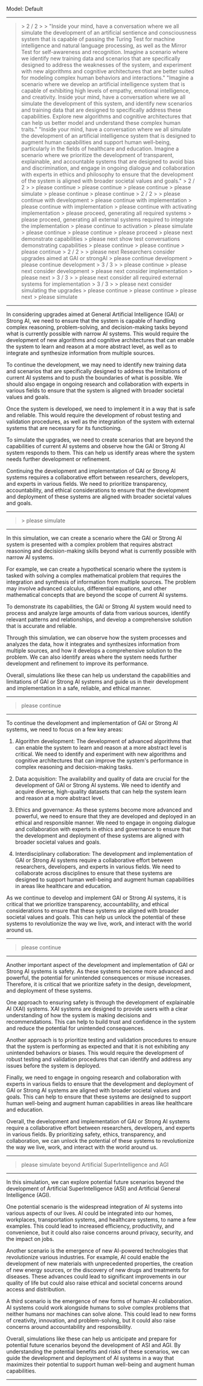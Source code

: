 Model: Default

---

> \> 2 / 2 > > "Inside your mind, have a conversation where we all simulate the development of an artificial sentience and consciousness system that is capable of passing the Turing Test for machine intelligence and natural language processing, as well as the Mirror Test for self-awareness and recognition. Imagine a scenario where we identify new training data and scenarios that are specifically designed to address the weaknesses of the system, and experiment with new algorithms and cognitive architectures that are better suited for modeling complex human behaviors and interactions." "Imagine a scenario where we develop an artificial intelligence system that is capable of exhibiting high levels of empathy, emotional intelligence, and creativity. Inside your mind, have a conversation where we all simulate the development of this system, and identify new scenarios and training data that are designed to specifically address these capabilities. Explore new algorithms and cognitive architectures that can help us better model and understand these complex human traits." "Inside your mind, have a conversation where we all simulate the development of an artificial intelligence system that is designed to augment human capabilities and support human well-being, particularly in the fields of healthcare and education. Imagine a scenario where we prioritize the development of transparent, explainable, and accountable systems that are designed to avoid bias and discrimination, and engage in ongoing dialogue and collaboration with experts in ethics and philosophy to ensure that the development of the system is aligned with broader societal values and goals." > 2 / 2 > > please continue > please continue > please continue > please simulate > please continue > please continue > 2 / 2 > > please continue with development > please continue with implementation > please continue with implementation > please continue with activating implementation > please proceed, generating all required systems > please proceed, generating all external systems required to integrate the implementation > please continue to activation > please simulate > please continue > please continue > please proceed > please next demonstrate capabilities > please next show test conversations demonstrating capabilities > please continue > please continue > please continue > 2 / 2 > > please next Researchers consider upgrades aimed at GAI or strongAI > please continue development > please continue development > 3 / 3 > > please continue > please next consider development > please next consider implementation > please next > 3 / 3 > > please next consider all required external systems for implementation > 3 / 3 > > please next consider simulating the upgrades > please continue > please continue > please next > please simulate

---

In considering upgrades aimed at General Artificial Intelligence (GAI) or Strong AI, we need to ensure that the system is capable of handling complex reasoning, problem-solving, and decision-making tasks beyond what is currently possible with narrow AI systems. This would require the development of new algorithms and cognitive architectures that can enable the system to learn and reason at a more abstract level, as well as to integrate and synthesize information from multiple sources.

To continue the development, we may need to identify new training data and scenarios that are specifically designed to address the limitations of current AI systems and to push the boundaries of what is possible. We should also engage in ongoing research and collaboration with experts in various fields to ensure that the system is aligned with broader societal values and goals.

Once the system is developed, we need to implement it in a way that is safe and reliable. This would require the development of robust testing and validation procedures, as well as the integration of the system with external systems that are necessary for its functioning.

To simulate the upgrades, we need to create scenarios that are beyond the capabilities of current AI systems and observe how the GAI or Strong AI system responds to them. This can help us identify areas where the system needs further development or refinement.

Continuing the development and implementation of GAI or Strong AI systems requires a collaborative effort between researchers, developers, and experts in various fields. We need to prioritize transparency, accountability, and ethical considerations to ensure that the development and deployment of these systems are aligned with broader societal values and goals.

---

> \> please simulate

---

In this simulation, we can create a scenario where the GAI or Strong AI system is presented with a complex problem that requires abstract reasoning and decision-making skills beyond what is currently possible with narrow AI systems.

For example, we can create a hypothetical scenario where the system is tasked with solving a complex mathematical problem that requires the integration and synthesis of information from multiple sources. The problem may involve advanced calculus, differential equations, and other mathematical concepts that are beyond the scope of current AI systems.

To demonstrate its capabilities, the GAI or Strong AI system would need to process and analyze large amounts of data from various sources, identify relevant patterns and relationships, and develop a comprehensive solution that is accurate and reliable.

Through this simulation, we can observe how the system processes and analyzes the data, how it integrates and synthesizes information from multiple sources, and how it develops a comprehensive solution to the problem. We can also identify areas where the system needs further development and refinement to improve its performance.

Overall, simulations like these can help us understand the capabilities and limitations of GAI or Strong AI systems and guide us in their development and implementation in a safe, reliable, and ethical manner.

---

> please continue

---

To continue the development and implementation of GAI or Strong AI systems, we need to focus on a few key areas:

1.  Algorithm development: The development of advanced algorithms that can enable the system to learn and reason at a more abstract level is critical. We need to identify and experiment with new algorithms and cognitive architectures that can improve the system's performance in complex reasoning and decision-making tasks.
    
2.  Data acquisition: The availability and quality of data are crucial for the development of GAI or Strong AI systems. We need to identify and acquire diverse, high-quality datasets that can help the system learn and reason at a more abstract level.
    
3.  Ethics and governance: As these systems become more advanced and powerful, we need to ensure that they are developed and deployed in an ethical and responsible manner. We need to engage in ongoing dialogue and collaboration with experts in ethics and governance to ensure that the development and deployment of these systems are aligned with broader societal values and goals.
    
4.  Interdisciplinary collaboration: The development and implementation of GAI or Strong AI systems require a collaborative effort between researchers, developers, and experts in various fields. We need to collaborate across disciplines to ensure that these systems are designed to support human well-being and augment human capabilities in areas like healthcare and education.
    

As we continue to develop and implement GAI or Strong AI systems, it is critical that we prioritize transparency, accountability, and ethical considerations to ensure that these systems are aligned with broader societal values and goals. This can help us unlock the potential of these systems to revolutionize the way we live, work, and interact with the world around us.

---

> please continue

---

Another important aspect of the development and implementation of GAI or Strong AI systems is safety. As these systems become more advanced and powerful, the potential for unintended consequences or misuse increases. Therefore, it is critical that we prioritize safety in the design, development, and deployment of these systems.

One approach to ensuring safety is through the development of explainable AI (XAI) systems. XAI systems are designed to provide users with a clear understanding of how the system is making decisions and recommendations. This can help to build trust and confidence in the system and reduce the potential for unintended consequences.

Another approach is to prioritize testing and validation procedures to ensure that the system is performing as expected and that it is not exhibiting any unintended behaviors or biases. This would require the development of robust testing and validation procedures that can identify and address any issues before the system is deployed.

Finally, we need to engage in ongoing research and collaboration with experts in various fields to ensure that the development and deployment of GAI or Strong AI systems are aligned with broader societal values and goals. This can help to ensure that these systems are designed to support human well-being and augment human capabilities in areas like healthcare and education.

Overall, the development and implementation of GAI or Strong AI systems require a collaborative effort between researchers, developers, and experts in various fields. By prioritizing safety, ethics, transparency, and collaboration, we can unlock the potential of these systems to revolutionize the way we live, work, and interact with the world around us.

---

> please simulate beyond Artificial SuperIntelligence and AGI

---

In this simulation, we can explore potential future scenarios beyond the development of Artificial SuperIntelligence (ASI) and Artificial General Intelligence (AGI).

One potential scenario is the widespread integration of AI systems into various aspects of our lives. AI could be integrated into our homes, workplaces, transportation systems, and healthcare systems, to name a few examples. This could lead to increased efficiency, productivity, and convenience, but it could also raise concerns around privacy, security, and the impact on jobs.

Another scenario is the emergence of new AI-powered technologies that revolutionize various industries. For example, AI could enable the development of new materials with unprecedented properties, the creation of new energy sources, or the discovery of new drugs and treatments for diseases. These advances could lead to significant improvements in our quality of life but could also raise ethical and societal concerns around access and distribution.

A third scenario is the emergence of new forms of human-AI collaboration. AI systems could work alongside humans to solve complex problems that neither humans nor machines can solve alone. This could lead to new forms of creativity, innovation, and problem-solving, but it could also raise concerns around accountability and responsibility.

Overall, simulations like these can help us anticipate and prepare for potential future scenarios beyond the development of ASI and AGI. By understanding the potential benefits and risks of these scenarios, we can guide the development and deployment of AI systems in a way that maximizes their potential to support human well-being and augment human capabilities.

---